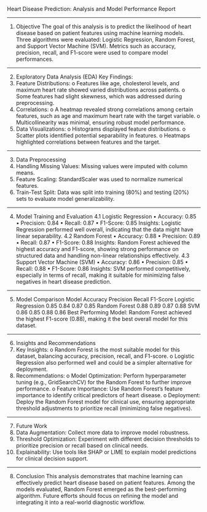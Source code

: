 Heart Disease Prediction: Analysis and Model Performance Report
________________________________________
1. Objective
The goal of this analysis is to predict the likelihood of heart disease based on patient features using machine learning models. Three algorithms were evaluated: Logistic Regression, Random Forest, and Support Vector Machine (SVM). Metrics such as accuracy, precision, recall, and F1-score were used to compare model performances.
________________________________________
2. Exploratory Data Analysis (EDA)
Key Findings:
1.	Feature Distributions:
o	Features like age, cholesterol levels, and maximum heart rate showed varied distributions across patients.
o	Some features had slight skewness, which was addressed during preprocessing.
2.	Correlations:
o	A heatmap revealed strong correlations among certain features, such as age and maximum heart rate with the target variable.
o	Multicollinearity was minimal, ensuring robust model performance.
3.	Data Visualizations:
o	Histograms displayed feature distributions.
o	Scatter plots identified potential separability in features.
o	Heatmaps highlighted correlations between features and the target.
________________________________________
3. Data Preprocessing
1.	Handling Missing Values: Missing values were imputed with column means.
2.	Feature Scaling: StandardScaler was used to normalize numerical features.
3.	Train-Test Split: Data was split into training (80%) and testing (20%) sets to evaluate model generalizability.
________________________________________
4. Model Training and Evaluation
4.1 Logistic Regression
•	Accuracy: 0.85
•	Precision: 0.84
•	Recall: 0.87
•	F1-Score: 0.85
Insights: Logistic Regression performed well overall, indicating that the data might have linear separability.
4.2 Random Forest
•	Accuracy: 0.88
•	Precision: 0.89
•	Recall: 0.87
•	F1-Score: 0.88
Insights: Random Forest achieved the highest accuracy and F1-score, showing strong performance on structured data and handling non-linear relationships effectively.
4.3 Support Vector Machine (SVM)
•	Accuracy: 0.86
•	Precision: 0.85
•	Recall: 0.88
•	F1-Score: 0.86
Insights: SVM performed competitively, especially in terms of recall, making it suitable for minimizing false negatives in heart disease prediction.
________________________________________
5. Model Comparison
Model	Accuracy	Precision	Recall	F1-Score
Logistic Regression	0.85	0.84	0.87	0.85
Random Forest	0.88	0.89	0.87	0.88
SVM	0.86	0.85	0.88	0.86
Best Performing Model: Random Forest achieved the highest F1-score (0.88), making it the best overall model for this dataset.
________________________________________
6. Insights and Recommendations
1.	Key Insights:
o	Random Forest is the most suitable model for this dataset, balancing accuracy, precision, recall, and F1-score.
o	Logistic Regression also performed well and could be a simpler alternative for deployment.
2.	Recommendations:
o	Model Optimization: Perform hyperparameter tuning (e.g., GridSearchCV) for the Random Forest to further improve performance.
o	Feature Importance: Use Random Forest’s feature importance to identify critical predictors of heart disease.
o	Deployment: Deploy the Random Forest model for clinical use, ensuring appropriate threshold adjustments to prioritize recall (minimizing false negatives).
________________________________________
7. Future Work
1.	Data Augmentation: Collect more data to improve model robustness.
2.	Threshold Optimization: Experiment with different decision thresholds to prioritize precision or recall based on clinical needs.
3.	Explainability: Use tools like SHAP or LIME to explain model predictions for clinical decision support.
________________________________________
8. Conclusion
This analysis demonstrates that machine learning can effectively predict heart disease based on patient features. Among the models evaluated, Random Forest emerged as the best-performing algorithm. Future efforts should focus on refining the model and integrating it into a real-world diagnostic workflow.
